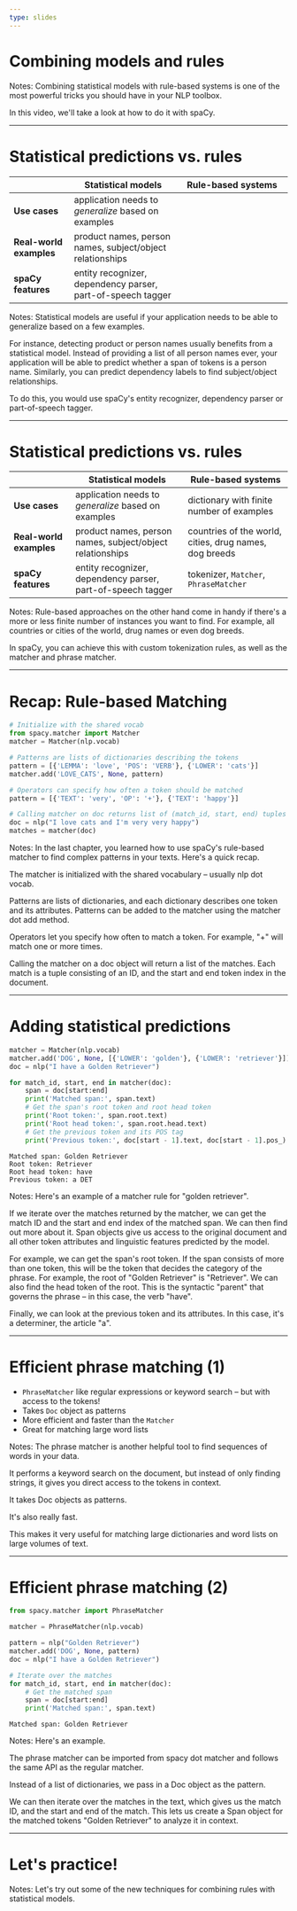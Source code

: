```yaml
---
type: slides
---
```


# Combining models and rules

Notes: Combining statistical models with rule-based systems is one of the most
powerful tricks you should have in your NLP toolbox.

In this video, we'll take a look at how to do it with spaCy.

---

# Statistical predictions vs. rules

|                         | **Statistical models**                                      | **Rule-based systems**            |
| ----------------------- | ----------------------------------------------------------- | --------------------------------- |
| **Use cases**           | application needs to _generalize_ based on examples         | ⠀⠀⠀⠀⠀⠀⠀⠀⠀⠀⠀⠀ ⠀⠀⠀⠀⠀⠀⠀⠀⠀⠀⠀⠀ ⠀⠀⠀⠀⠀⠀⠀ |
| **Real-world examples** | product names, person names, subject/object relationships   |                                   |
| **spaCy features**      | entity recognizer, dependency parser, part-of-speech tagger |                                   |

Notes: Statistical models are useful if your application needs to be able to
generalize based on a few examples.

For instance, detecting product or person names usually benefits from a
statistical model. Instead of providing a list of all person names ever, your
application will be able to predict whether a span of tokens is a person name.
Similarly, you can predict dependency labels to find subject/object
relationships.

To do this, you would use spaCy's entity recognizer, dependency parser or
part-of-speech tagger.

---

# Statistical predictions vs. rules

|                         | **Statistical models**                                      | **Rule-based systems**                                 |
| ----------------------- | ----------------------------------------------------------- | ------------------------------------------------------ |
| **Use cases**           | application needs to _generalize_ based on examples         | dictionary with finite number of examples              |
| **Real-world examples** | product names, person names, subject/object relationships   | countries of the world, cities, drug names, dog breeds |
| **spaCy features**      | entity recognizer, dependency parser, part-of-speech tagger | tokenizer, `Matcher`, `PhraseMatcher`                  |

Notes: Rule-based approaches on the other hand come in handy if there's a more
or less finite number of instances you want to find. For example, all countries
or cities of the world, drug names or even dog breeds.

In spaCy, you can achieve this with custom tokenization rules, as well as the
matcher and phrase matcher.

---

# Recap: Rule-based Matching

```python
# Initialize with the shared vocab
from spacy.matcher import Matcher
matcher = Matcher(nlp.vocab)

# Patterns are lists of dictionaries describing the tokens
pattern = [{'LEMMA': 'love', 'POS': 'VERB'}, {'LOWER': 'cats'}]
matcher.add('LOVE_CATS', None, pattern)

# Operators can specify how often a token should be matched
pattern = [{'TEXT': 'very', 'OP': '+'}, {'TEXT': 'happy'}]

# Calling matcher on doc returns list of (match_id, start, end) tuples
doc = nlp("I love cats and I'm very very happy")
matches = matcher(doc)
```

Notes: In the last chapter, you learned how to use spaCy's rule-based matcher to
find complex patterns in your texts. Here's a quick recap.

The matcher is initialized with the shared vocabulary – usually nlp dot vocab.

Patterns are lists of dictionaries, and each dictionary describes one token and
its attributes. Patterns can be added to the matcher using the matcher dot add
method.

Operators let you specify how often to match a token. For example, "+" will
match one or more times.

Calling the matcher on a doc object will return a list of the matches. Each
match is a tuple consisting of an ID, and the start and end token index in the
document.

---

# Adding statistical predictions

```python
matcher = Matcher(nlp.vocab)
matcher.add('DOG', None, [{'LOWER': 'golden'}, {'LOWER': 'retriever'}])
doc = nlp("I have a Golden Retriever")

for match_id, start, end in matcher(doc):
    span = doc[start:end]
    print('Matched span:', span.text)
    # Get the span's root token and root head token
    print('Root token:', span.root.text)
    print('Root head token:', span.root.head.text)
    # Get the previous token and its POS tag
    print('Previous token:', doc[start - 1].text, doc[start - 1].pos_)
```

```out
Matched span: Golden Retriever
Root token: Retriever
Root head token: have
Previous token: a DET
```

Notes: Here's an example of a matcher rule for "golden retriever".

If we iterate over the matches returned by the matcher, we can get the match ID
and the start and end index of the matched span. We can then find out more about
it. Span objects give us access to the original document and all other token
attributes and linguistic features predicted by the model.

For example, we can get the span's root token. If the span consists of more than
one token, this will be the token that decides the category of the phrase. For
example, the root of "Golden Retriever" is "Retriever". We can also find the
head token of the root. This is the syntactic "parent" that governs the phrase –
in this case, the verb "have".

Finally, we can look at the previous token and its attributes. In this case,
it's a determiner, the article "a".

---

# Efficient phrase matching (1)

- `PhraseMatcher` like regular expressions or keyword search – but with access
  to the tokens!
- Takes `Doc` object as patterns
- More efficient and faster than the `Matcher`
- Great for matching large word lists

Notes: The phrase matcher is another helpful tool to find sequences of words in
your data.

It performs a keyword search on the document, but instead of only finding
strings, it gives you direct access to the tokens in context.

It takes Doc objects as patterns.

It's also really fast.

This makes it very useful for matching large dictionaries and word lists on
large volumes of text.

---

# Efficient phrase matching (2)

```python
from spacy.matcher import PhraseMatcher

matcher = PhraseMatcher(nlp.vocab)

pattern = nlp("Golden Retriever")
matcher.add('DOG', None, pattern)
doc = nlp("I have a Golden Retriever")

# Iterate over the matches
for match_id, start, end in matcher(doc):
    # Get the matched span
    span = doc[start:end]
    print('Matched span:', span.text)
```

```out
Matched span: Golden Retriever
```

Notes: Here's an example.

The phrase matcher can be imported from spacy dot matcher and follows the same
API as the regular matcher.

Instead of a list of dictionaries, we pass in a Doc object as the pattern.

We can then iterate over the matches in the text, which gives us the match ID,
and the start and end of the match. This lets us create a Span object for the
matched tokens "Golden Retriever" to analyze it in context.

---

# Let's practice!

Notes: Let's try out some of the new techniques for combining rules with
statistical models.
